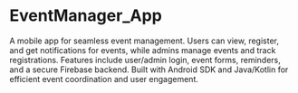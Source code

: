 # EventManager_App
A mobile app for seamless event management. Users can view, register, and get notifications for events, while admins manage events and track registrations. Features include user/admin login, event forms, reminders, and a secure Firebase backend. Built with Android SDK and Java/Kotlin for efficient event coordination and user engagement.

